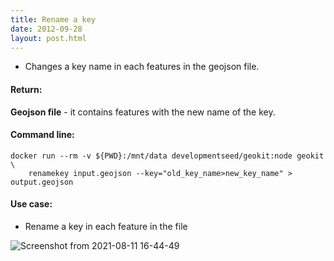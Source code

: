 ```yaml
---
title: Rename a key
date: 2012-09-28
layout: post.html
---
```


- Changes a key name in each features in the geojson file.

#### Return:

**Geojson file** - it contains features with the new name of the key.

#### Command line:

```
docker run --rm -v ${PWD}:/mnt/data developmentseed/geokit:node geokit \
    renamekey input.geojson --key="old_key_name>new_key_name" > output.geojson
```

#### Use case:

- Rename a key in each feature in the file

![Screenshot from 2021-08-11 16-44-49](https://user-images.githubusercontent.com/11504548/129107532-4ed95566-d646-4299-bb0d-6d2845a6f773.png)
